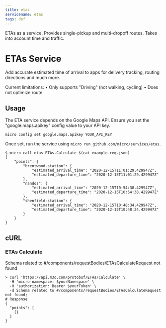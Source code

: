 ```yaml
---
title: etas
servicename: etas
tags: def
---
```

ETAs as a service. Provides single-pickup and multi-dropoff routes. Takes into account time and traffic.

# ETAs Service

Add accurate estimated time of arrival to apps for delivery tracking, routing directions and much more.

Current limitations:
• Only supports "Driving" (not walking, cycling)
• Does not optimize route

## Usage

The ETA service depends on the Google Maps API. Ensure you set the "google.maps.apikey" config value to your API key.

```shell
micro config set google.maps.apikey YOUR_API_KEY
```

Once set, run the service using `micro run github.com/micro/services/etas`.

```shell
$ micro call etas ETAs.Calculate $(cat example-req.json)
{
	"points": {
		"brentwood-station": {
			"estimated_arrival_time": "2020-12-15T11:01:29.429947Z",
			"estimated_departure_time": "2020-12-15T11:01:29.429947Z"
		},
		"nandos": {
			"estimated_arrival_time": "2020-12-15T10:54:38.429947Z",
			"estimated_departure_time": "2020-12-15T10:54:38.429947Z"
		},
		"shenfield-station": {
			"estimated_arrival_time": "2020-12-15T10:48:34.429947Z",
			"estimated_departure_time": "2020-12-15T10:48:34.429947Z"
		}
	}
}
```

## cURL


### ETAs Calculate
<!-- We use the request body description here as endpoint descriptions are not
being lifted correctly from the proto by the openapi spec generator -->
Schema related to #/components/requestBodies/ETAsCalculateRequest not found
```shell
> curl 'https://api.m3o.com/protobuf/ETAs/Calculate' \
  -H 'micro-namespace: $yourNamespace' \
  -H 'authorization: Bearer $yourToken' \
  -d Schema related to #/components/requestBodies/ETAsCalculateRequest not found;
# Response
{
  "points": [
    {}
  ]
}
```


